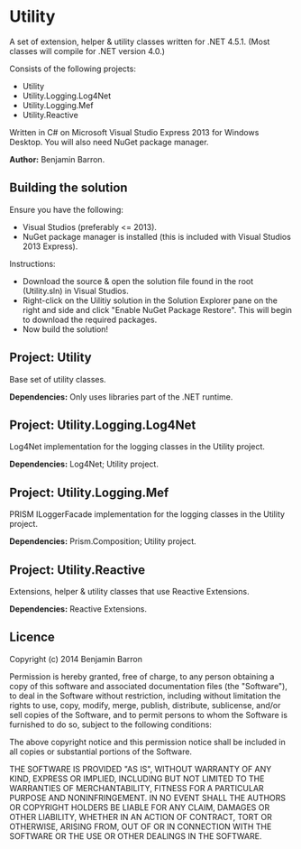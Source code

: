 Utility
=======

A set of extension, helper & utility classes written for .NET 4.5.1. (Most classes will compile for .NET version 4.0.)

Consists of the following projects:

- Utility
- Utility.Logging.Log4Net
- Utility.Logging.Mef
- Utility.Reactive

Written in C# on Microsoft Visual Studio Express 2013 for Windows Desktop. You will also need NuGet package manager.

**Author:** Benjamin Barron.

Building the solution
---------------------

Ensure you have the following:

- Visual Studios (preferably <= 2013).
- NuGet package manager is installed (this is included with Visual Studios 2013 Express).

Instructions:

- Download the source & open the solution file found in the root (Utility.sln) in Visual Studios.
- Right-click on the Uilitiy solution in the Solution Explorer pane on the right and side and click "Enable NuGet Package Restore". This will begin to download the required packages.
- Now build the solution!

Project: Utility
----------------

Base set of utility classes.

**Dependencies:** Only uses libraries part of the .NET runtime.

Project: Utility.Logging.Log4Net
------------------------

Log4Net implementation for the logging classes in the Utility project.

**Dependencies:** Log4Net; Utility project.

Project: Utility.Logging.Mef
------------------------

PRISM ILoggerFacade implementation for the logging classes in the Utility project.

**Dependencies:** Prism.Composition; Utility project.

Project: Utility.Reactive
-------------------------

Extensions, helper & utility classes that use Reactive Extensions.

**Dependencies:** Reactive Extensions.

Licence
-------

Copyright (c) 2014 Benjamin Barron

Permission is hereby granted, free of charge, to any person obtaining a copy 
of this software and associated documentation files (the "Software"), to deal 
in the Software without restriction, including without limitation the rights 
to use, copy, modify, merge, publish, distribute, sublicense, and/or sell 
copies of the Software, and to permit persons to whom the Software is furnished 
to do so, subject to the following conditions:

The above copyright notice and this permission notice shall be included in all 
copies or substantial portions of the Software.

THE SOFTWARE IS PROVIDED "AS IS", WITHOUT WARRANTY OF ANY KIND, EXPRESS OR IMPLIED, 
INCLUDING BUT NOT LIMITED TO THE WARRANTIES OF MERCHANTABILITY, FITNESS FOR A 
PARTICULAR PURPOSE AND NONINFRINGEMENT. IN NO EVENT SHALL THE AUTHORS OR COPYRIGHT 
HOLDERS BE LIABLE FOR ANY CLAIM, DAMAGES OR OTHER LIABILITY, WHETHER IN AN ACTION 
OF CONTRACT, TORT OR OTHERWISE, ARISING FROM, OUT OF OR IN CONNECTION WITH THE 
SOFTWARE OR THE USE OR OTHER DEALINGS IN THE SOFTWARE.
